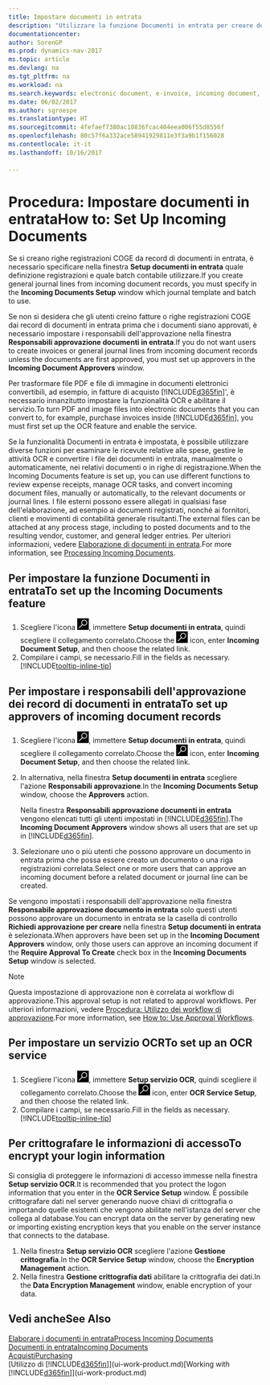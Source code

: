 ```yaml
---
title: Impostare documenti in entrata
description: "Utilizzare la funzione Documenti in entrata per creare documenti elettronici, gestire le attività OCR, importare le fatture e convertire i file immagine."
documentationcenter: 
author: SorenGP
ms.prod: dynamics-nav-2017
ms.topic: article
ms.devlang: na
ms.tgt_pltfrm: na
ms.workload: na
ms.search.keywords: electronic document, e-invoice, incoming document, OCR, ecommerce, document exchange, import invoice
ms.date: 06/02/2017
ms.author: sgroespe
ms.translationtype: HT
ms.sourcegitcommit: 4fefaef7380ac10836fcac404eea006f55d8556f
ms.openlocfilehash: 80c57f6a332ace58941929811e3f3a9b1f156028
ms.contentlocale: it-it
ms.lasthandoff: 10/16/2017

---
```

# <a name="how-to-set-up-incoming-documents"></a><span data-ttu-id="f3403-103">Procedura: Impostare documenti in entrata</span><span class="sxs-lookup"><span data-stu-id="f3403-103">How to: Set Up Incoming Documents</span></span>
<span data-ttu-id="f3403-104">Se si creano righe registrazioni COGE da record di documenti in entrata, è necessario specificare nella finestra **Setup documenti in entrata** quale definizione registrazioni e quale batch contabile utilizzare.</span><span class="sxs-lookup"><span data-stu-id="f3403-104">If you create general journal lines from incoming document records, you must specify in the **Incoming Documents Setup** window which journal template and batch to use.</span></span>

<span data-ttu-id="f3403-105">Se non si desidera che gli utenti creino fatture o righe registrazioni COGE dai record di documenti in entrata prima che i documenti siano approvati, è necessario impostare i responsabili dell'approvazione nella finestra **Responsabili approvazione documenti in entrata**.</span><span class="sxs-lookup"><span data-stu-id="f3403-105">If you do not want users to create invoices or general journal lines from incoming document records unless the documents are first approved, you must set up approvers in the **Incoming Document Approvers** window.</span></span>

<span data-ttu-id="f3403-106">Per trasformare file PDF e file di immagine in documenti elettronici convertibili, ad esempio, in fatture di acquisto [!INCLUDE[d365fin](includes/d365fin_md.md)]', è necessario innanzitutto impostare la funzionalità OCR e abilitare il servizio.</span><span class="sxs-lookup"><span data-stu-id="f3403-106">To turn PDF and image files into electronic documents that you can convert to, for example, purchase invoices inside [!INCLUDE[d365fin](includes/d365fin_md.md)], you must first set up the OCR feature and enable the service.</span></span>

<span data-ttu-id="f3403-107">Se la funzionalità Documenti in entrata è impostata, è possibile utilizzare diverse funzioni per esaminare le ricevute relative alle spese, gestire le attività OCR e convertire i file dei documenti in entrata, manualmente o automaticamente, nei relativi documenti o in righe di registrazione.</span><span class="sxs-lookup"><span data-stu-id="f3403-107">When the Incoming Documents feature is set up, you can use different functions to review expense receipts, manage OCR tasks, and convert incoming document files, manually or automatically, to the relevant documents or journal lines.</span></span> <span data-ttu-id="f3403-108">I file esterni possono essere allegati in qualsiasi fase dell'elaborazione, ad esempio ai documenti registrati, nonché ai fornitori, clienti e movimenti di contabilità generale risultanti.</span><span class="sxs-lookup"><span data-stu-id="f3403-108">The external files can be attached at any process stage, including to posted documents and to the resulting vendor, customer, and general ledger entries.</span></span> <span data-ttu-id="f3403-109">Per ulteriori informazioni, vedere [Elaborazione di documenti in entrata](across-process-income-documents.md).</span><span class="sxs-lookup"><span data-stu-id="f3403-109">For more information, see [Processing Incoming Documents](across-process-income-documents.md).</span></span>

## <a name="to-set-up-the-incoming-documents-feature"></a><span data-ttu-id="f3403-110">Per impostare la funzione Documenti in entrata</span><span class="sxs-lookup"><span data-stu-id="f3403-110">To set up the Incoming Documents feature</span></span>
1. <span data-ttu-id="f3403-111">Scegliere l'icona ![Cerca pagina o report](media/ui-search/search_small.png "icona Cerca pagina o report"), immettere **Setup documenti in entrata**, quindi scegliere il collegamento correlato.</span><span class="sxs-lookup"><span data-stu-id="f3403-111">Choose the ![Search for Page or Report](media/ui-search/search_small.png "Search for Page or Report icon") icon, enter **Incoming Document Setup**, and then choose the related link.</span></span>
2. <span data-ttu-id="f3403-112">Compilare i campi, se necessario.</span><span class="sxs-lookup"><span data-stu-id="f3403-112">Fill in the fields as necessary.</span></span> [!INCLUDE[tooltip-inline-tip](includes/tooltip-inline-tip_md.md)]

## <a name="to-set-up-approvers-of-incoming-document-records"></a><span data-ttu-id="f3403-113">Per impostare i responsabili dell'approvazione dei record di documenti in entrata</span><span class="sxs-lookup"><span data-stu-id="f3403-113">To set up approvers of incoming document records</span></span>
1. <span data-ttu-id="f3403-114">Scegliere l'icona ![Cerca pagina o report](media/ui-search/search_small.png "icona Cerca pagina o report"), immettere **Setup documenti in entrata**, quindi scegliere il collegamento correlato.</span><span class="sxs-lookup"><span data-stu-id="f3403-114">Choose the ![Search for Page or Report](media/ui-search/search_small.png "Search for Page or Report icon") icon, enter **Incoming Document Setup**, and then choose the related link.</span></span>  
2. <span data-ttu-id="f3403-115">In alternativa, nella finestra **Setup documenti in entrata** scegliere l'azione **Responsabili approvazione**.</span><span class="sxs-lookup"><span data-stu-id="f3403-115">In the **Incoming Documents Setup** window, choose the **Approvers** action.</span></span>

    <span data-ttu-id="f3403-116">Nella finestra **Responsabili approvazione documenti in entrata** vengono elencati tutti gli utenti impostati in [!INCLUDE[d365fin](includes/d365fin_md.md)].</span><span class="sxs-lookup"><span data-stu-id="f3403-116">The **Incoming Document Approvers** window shows all users that are set up in [!INCLUDE[d365fin](includes/d365fin_md.md)].</span></span>  
3. <span data-ttu-id="f3403-117">Selezionare uno o più utenti che possono approvare un documento in entrata prima che possa essere creato un documento o una riga registrazioni correlata.</span><span class="sxs-lookup"><span data-stu-id="f3403-117">Select one or more users that can approve an incoming document before a related document or journal line can be created.</span></span>

<span data-ttu-id="f3403-118">Se vengono impostati i responsabili dell'approvazione nella finestra **Responsabile approvazione documento in entrata** solo questi utenti possono approvare un documento in entrata se la casella di controllo **Richiedi approvazione per creare** nella finestra **Setup documenti in entrata** è selezionata.</span><span class="sxs-lookup"><span data-stu-id="f3403-118">When approvers have been set up in the **Incoming Document Approvers** window, only those users can approve an incoming document if the **Require Approval To Create** check box in the **Incoming Documents Setup** window is selected.</span></span>

> [!NOTE]  
>   <span data-ttu-id="f3403-119">Questa impostazione di approvazione non è correlata ai workflow di approvazione.</span><span class="sxs-lookup"><span data-stu-id="f3403-119">This approval setup is not related to approval workflows.</span></span> <span data-ttu-id="f3403-120">Per ulteriori informazioni, vedere [Procedura: Utilizzo dei workflow di approvazione](across-how-use-approval-workflows.md).</span><span class="sxs-lookup"><span data-stu-id="f3403-120">For more information, see [How to: Use Approval Workflows](across-how-use-approval-workflows.md).</span></span>

## <a name="to-set-up-an-ocr-service"></a><span data-ttu-id="f3403-121">Per impostare un servizio OCR</span><span class="sxs-lookup"><span data-stu-id="f3403-121">To set up an OCR service</span></span>
1. <span data-ttu-id="f3403-122">Scegliere l'icona ![Cerca pagina o report](media/ui-search/search_small.png "icona Cerca pagina o report"), immettere **Setup servizio OCR**, quindi scegliere il collegamento correlato.</span><span class="sxs-lookup"><span data-stu-id="f3403-122">Choose the ![Search for Page or Report](media/ui-search/search_small.png "Search for Page or Report icon") icon, enter **OCR Service Setup**, and then choose the related link.</span></span>
2. <span data-ttu-id="f3403-123">Compilare i campi, se necessario.</span><span class="sxs-lookup"><span data-stu-id="f3403-123">Fill in the fields as necessary.</span></span> [!INCLUDE[tooltip-inline-tip](includes/tooltip-inline-tip_md.md)]

## <a name="to-encrypt-your-login-information"></a><span data-ttu-id="f3403-124">Per crittografare le informazioni di accesso</span><span class="sxs-lookup"><span data-stu-id="f3403-124">To encrypt your login information</span></span>
<span data-ttu-id="f3403-125">Si consiglia di proteggere le informazioni di accesso immesse nella finestra **Setup servizio OCR**.</span><span class="sxs-lookup"><span data-stu-id="f3403-125">It is recommended that you protect the logon information that you enter in the **OCR Service Setup** window.</span></span> <span data-ttu-id="f3403-126">È possibile crittografare dati nel server generando nuove chiavi di crittografia o importando quelle esistenti che vengono abilitate nell'istanza del server che collega al database.</span><span class="sxs-lookup"><span data-stu-id="f3403-126">You can encrypt data on the server by generating new or importing existing encryption keys that you enable on the server instance that connects to the database.</span></span>

1. <span data-ttu-id="f3403-127">Nella finestra **Setup servizio OCR** scegliere l'azione **Gestione crittografia**.</span><span class="sxs-lookup"><span data-stu-id="f3403-127">In the **OCR Service Setup** window, choose the **Encryption Management** action.</span></span>
2. <span data-ttu-id="f3403-128">Nella finestra **Gestione crittografia dati** abilitare la crittografia dei dati.</span><span class="sxs-lookup"><span data-stu-id="f3403-128">In the **Data Encryption Management** window, enable encryption of your data.</span></span>

## <a name="see-also"></a><span data-ttu-id="f3403-129">Vedi anche</span><span class="sxs-lookup"><span data-stu-id="f3403-129">See Also</span></span>
[<span data-ttu-id="f3403-130">Elaborare i documenti in entrata</span><span class="sxs-lookup"><span data-stu-id="f3403-130">Process Incoming Documents</span></span>](across-process-income-documents.md)  
[<span data-ttu-id="f3403-131">Documenti in entrata</span><span class="sxs-lookup"><span data-stu-id="f3403-131">Incoming Documents</span></span>](across-income-documents.md)  
[<span data-ttu-id="f3403-132">Acquisti</span><span class="sxs-lookup"><span data-stu-id="f3403-132">Purchasing</span></span>](purchasing-manage-purchasing.md)  
<span data-ttu-id="f3403-133">[Utilizzo di [!INCLUDE[d365fin](includes/d365fin_md.md)]](ui-work-product.md)</span><span class="sxs-lookup"><span data-stu-id="f3403-133">[Working with [!INCLUDE[d365fin](includes/d365fin_md.md)]](ui-work-product.md)</span></span>

